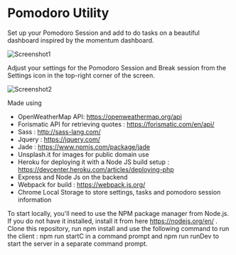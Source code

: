 # Pomodoro Utility

Set up your Pomodoro Session and add to do tasks on a beautiful dashboard inspired by the momentum dashboard. 

![Screenshot1](https://user-images.githubusercontent.com/2241065/30481861-5c70fd24-9a29-11e7-894b-8ecbdab138ce.png)


Adjust your settings for the Pomodoro Session and Break session from the Settings icon in the top-right corner of the screen. 

![Screenshot2](https://user-images.githubusercontent.com/2241065/30481877-722977e0-9a29-11e7-931b-410b8c99ff9d.png)


Made using

- OpenWeatherMap API: https://openweathermap.org/api 
- Forismatic API for retrieving quotes : https://forismatic.com/en/api/
- Sass : http://sass-lang.com/  
- Jquery :  https://jquery.com/ 
- Jade : https://www.npmjs.com/package/jade
- Unsplash.it for images for public domain use
- Heroku for deploying it with a Node JS build setup : https://devcenter.heroku.com/articles/deploying-php 
- Express and Node Js on the backend
- Webpack for build : https://webpack.js.org/ 
- Chrome Local Storage to store settings, tasks and pomodoro session information

To start locally, you'll need to use the NPM package manager from Node.js. If you do not have it installed, install it from here https://nodejs.org/en/ . Clone this repository, run npm install and use the following command to run the client : npm run startC in a command prompt and npm run runDev to start the server in a separate command prompt. 
